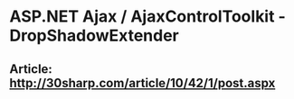 # ASP.NET Ajax / AjaxControlToolkit - DropShadowExtender 

## Article: [http://30sharp.com/article/10/42/1/post.aspx ](http://30sharp.com/article/10/42/1/post.aspx)